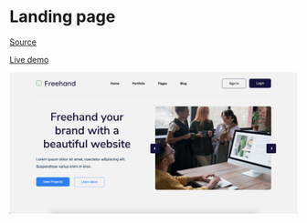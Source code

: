 # Landing page

[Source](https://www.sketchappsources.com/free-source/4504-freehand-landing-page-sketch-freebie-resource.html)

[Live demo](https://tictak21.github.io/freehand/)

![Freehand-Preview](./img/freehand-preview.png)
